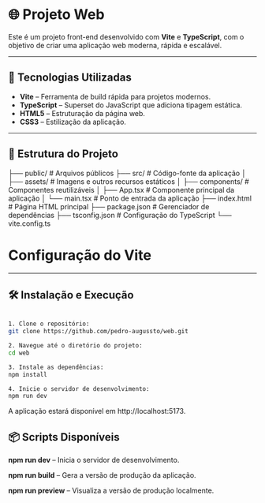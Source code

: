 # 🌐 Projeto Web

Este é um projeto front-end desenvolvido com **Vite** e **TypeScript**, com o objetivo de criar uma aplicação web moderna, rápida e escalável.

---

## 🚀 Tecnologias Utilizadas

- **Vite** – Ferramenta de build rápida para projetos modernos.  
- **TypeScript** – Superset do JavaScript que adiciona tipagem estática.  
- **HTML5** – Estruturação da página web.  
- **CSS3** – Estilização da aplicação.

---

## 📁 Estrutura do Projeto

├── public/ # Arquivos públicos ├── src/ # Código-fonte da aplicação │ ├── assets/ # Imagens e outros recursos estáticos │ ├── components/ # Componentes reutilizáveis │ ├── App.tsx # Componente principal da aplicação │ └── main.tsx # Ponto de entrada da aplicação ├── index.html # Página HTML principal ├── package.json # Gerenciador de dependências ├── tsconfig.json # Configuração do TypeScript └── vite.config.ts 

# Configuração do Vite


---

## 🛠️ Instalação e Execução
```bash

1. Clone o repositório:
git clone https://github.com/pedro-augussto/web.git

2. Navegue até o diretório do projeto:
cd web

3. Instale as dependências:
npm install

4. Inicie o servidor de desenvolvimento:
npm run dev

```

A aplicação estará disponível em http://localhost:5173.

## 📦 Scripts Disponíveis

**npm run dev** – Inicia o servidor de desenvolvimento.

**npm run build** – Gera a versão de produção da aplicação.

**npm run preview** – Visualiza a versão de produção localmente.


